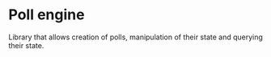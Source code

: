 Poll engine
=======

Library that allows creation of polls, manipulation of their state and querying their state.
